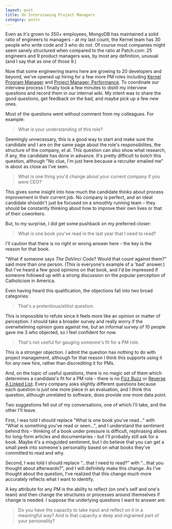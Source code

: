 ```yaml
---
layout: post
title: On Interviewing Project Managers
category: posts
---
```


Even as it's grown to 350+ employees, MongoDB has maintained a solid ratio of engineers to managers - at my last count, the Kernel team has 30 people who write code and 3 who do not.  Of course most companies might seem sanely structured when compared to the ratio at Patch.com: 25 engineers and 9 product managers was, by most any definition, unusual (and I say that as one of those 9.)

Now that some engineering teams here are growing to 20 developers and beyond, we've opened up hiring for a few more PM roles including [Kernel Program Manager](http://www.mongodb.com/careers/positions/kernel-program-manager) and [Project Manager, Performance](http://www.mongodb.com/careers/positions/project-manager-performance).  To coordinate our interview process I finally took a few minutes to distill my interview questions and record them in our internal wiki.  My intent was to share the good questions, get feedback on the bad, and maybe pick up a few new ones.

Most of the questions went without comment from my colleagues.  For example:

> What is your understanding of this role?

Seemingly unnecessary, this is a good way to start and make sure the candidate and I are on the same page about the role's responsibilites, the structure of the company, et al.  This question can also show what research, if any, the candidate has done in advance.  It's pretty difficult to botch this question, although "No clue, I'm just here because a recruiter emailed me" is about as close as I've seen.

> What is one thing you'd change about your current company if you were CEO?

This gives some insight into how much the candidate thinks about process improvement in their current job.  No company is perfect, and an ideal candidate shouldn't just be focused on a smoothly running team - they should be constantly thinking about how to improve their own lives or that of their coworkers.

But, to my surprise, I did get some pushback on my preferred closer:

> What is one book you've read in the last year that I need to read?

I'll caution that there is no right or wrong answer here - the key is the reason for that book.

"What if someone says _The DaVinci Code_?  Would that count against them?" said more than one person.  (This is everyone's example of a 'bad' answer.) But I've heard a few good opinions on that book, and I'd be impressed if someone followed up with a strong discussion on the popular perception of Catholicism in America.

Even having heard this qualification, the objections fall into two broad categories:

> That's a pretentious/elitist question.

This is impossible to refute since it feels more like an opinion or matter of perception.  I should take a broader survey and really worry if the overwhelming opinion goes against me, but an informal survey of 10 people gave me 3 who objected, so I feel confident for now.

> That's not useful for gauging someone's fit for a PM role.

This is a stronger objection.  I admit the question has nothing to do with project management, although for that reason I think this supports using it for _any_ new hire, rather than discrediting it for PMs.

And, on the topic of useful questions, there is no magic set of them which determines a candidate's fit for a PM role - there is no [Fizz Buzz](http://en.wikipedia.org/wiki/Fizz_buzz#Other_uses) or [Reverse A Linked List](http://www.programmerinterview.com/index.php/data-structures/reverse-a-linked-list/).  Every company asks slightly different questions because each question is just one more piece in an evaluation, and I think this question, although unrelated to software, does provide one more data point.

Two suggestions fell out of my conversations, one of which I'll take, and the other I'll leave.

First, I was told I should replace "What is one book you've read..." with "What is something you've read or seen...", and I understand the sentiment behind this - thinking of a book under pressure is difficult, rephrasing allows for long-form articles and documentaries - but I'll probably still ask for a book.  Maybe it's a misguided sentiment, but I do believe that you can get a small peek into someone's personality based on what books they've committed to read and why.

Second, I was told I should replace "...that I need to read?" with "...that you thought about afterwards?", and I will definitely make this change.  As I've thought about the question, I've realized that this change much more accurately reflects what I want to identify.

A key attribute for any PM is the ability to reflect (on one's self and one's team) and then change the structures or processes around themselves if change is needed.  I suppose the underlying questions I want to answer are:

> Do you have the capacity to take input and reflect on it in a meaningful way?
> And is that capacity a deep and ingrained part of your personality?

